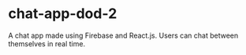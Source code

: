 # chat-app-dod-2
A chat app made using Firebase and React.js. Users can chat between themselves in real time.
